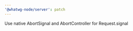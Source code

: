 ```yaml
---
'@whatwg-node/server': patch
---
```


Use native AbortSignal and AbortController for Request.signal

